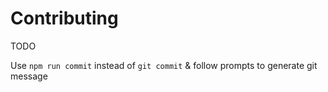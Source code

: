 # Contributing

TODO

Use `npm run commit` instead of `git commit` & follow prompts to generate git message
